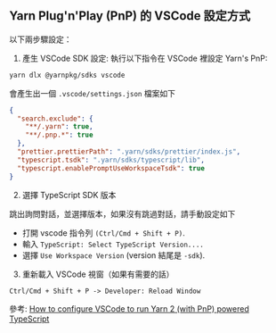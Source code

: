 ## Yarn Plug'n'Play (PnP) 的 VSCode 設定方式

以下兩步驟設定：

1. 產生 VSCode SDK 設定: 執行以下指令在 VSCode 裡設定 Yarn's PnP:

```bash
yarn dlx @yarnpkg/sdks vscode
```

會產生出一個 `.vscode/settings.json` 檔案如下

```json
{
  "search.exclude": {
    "**/.yarn": true,
    "**/.pnp.*": true
  },
  "prettier.prettierPath": ".yarn/sdks/prettier/index.js",
  "typescript.tsdk": ".yarn/sdks/typescript/lib",
  "typescript.enablePromptUseWorkspaceTsdk": true
}
```

2. 選擇 TypeScript SDK 版本

跳出詢問對話，並選擇版本，如果沒有跳過對話，請手動設定如下

- 打開 vscode 指令列 `(Ctrl/Cmd + Shift + P)`.
- 輸入 `TypeScript: Select TypeScript Version....`
- 選擇 `Use Workspace Version` (version 結尾是 `-sdk`).

3. 重新載入 VSCode 視窗（如果有需要的話）

```dotnetcli
Ctrl/Cmd + Shift + P -> Developer: Reload Window
```

參考: [How to configure VSCode to run Yarn 2 (with PnP) powered TypeScript](https://stackoverflow.com/questions/65328123/how-to-configure-vscode-to-run-yarn-2-with-pnp-powered-typescript)

